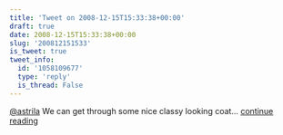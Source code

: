 ```yaml
---
title: 'Tweet on 2008-12-15T15:33:38+00:00'
draft: true
date: 2008-12-15T15:33:38+00:00
slug: '200812151533'
is_tweet: true
tweet_info:
  id: '1058109677'
  type: 'reply'
  is_thread: False
---
```




[@astrila](https://x.com/astrila) We can get through some nice classy looking coat... [continue reading](https://x.com/sytelus/status/1058109677)
